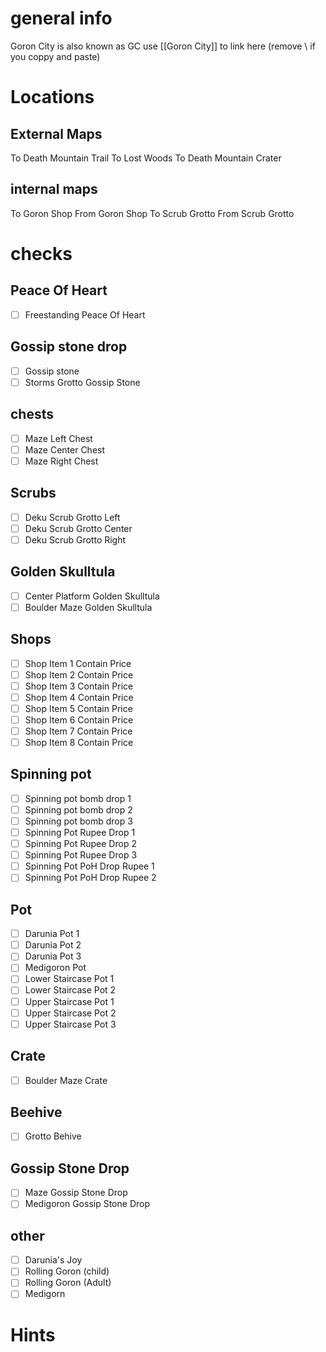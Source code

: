 # general info 
Goron City is also known as GC use \[\[Goron City]] to link here (remove \\ if you coppy and paste)
# Locations
## External Maps
To Death Mountain Trail
To Lost Woods
To Death Mountain Crater
## internal maps
To Goron Shop
From Goron Shop
To Scrub Grotto
From Scrub Grotto
# checks
## Peace Of Heart
- [ ] Freestanding Peace Of Heart
## Gossip stone drop
- [ ] Gossip stone
- [ ] Storms Grotto Gossip Stone
## chests
- [ ] Maze Left Chest
- [ ] Maze Center Chest
- [ ] Maze Right Chest
## Scrubs
- [ ] Deku Scrub Grotto Left
- [ ] Deku Scrub Grotto Center
- [ ] Deku Scrub Grotto Right
## Golden Skulltula
- [ ] Center Platform Golden Skulltula
- [ ] Boulder Maze Golden Skulltula
## Shops
- [ ] Shop Item 1 Contain   Price
- [ ] Shop Item 2 Contain   Price
- [ ] Shop Item 3 Contain   Price
- [ ] Shop Item 4 Contain   Price
- [ ] Shop Item 5 Contain   Price
- [ ] Shop Item 6 Contain   Price
- [ ] Shop Item 7 Contain   Price
- [ ] Shop Item 8 Contain   Price
## Spinning pot
- [ ] Spinning pot bomb drop 1
- [ ] Spinning pot bomb drop 2
- [ ] Spinning pot bomb drop 3
- [ ] Spinning Pot Rupee Drop 1
- [ ] Spinning Pot Rupee Drop 2
- [ ] Spinning Pot Rupee Drop 3
- [ ] Spinning Pot PoH Drop Rupee 1
- [ ] Spinning Pot PoH Drop Rupee 2
## Pot
- [ ] Darunia Pot 1
- [ ] Darunia Pot 2
- [ ] Darunia Pot 3
- [ ] Medigoron Pot
- [ ] Lower Staircase Pot 1
- [ ] Lower Staircase Pot 2
- [ ] Upper Staircase Pot 1
- [ ] Upper Staircase Pot 2
- [ ] Upper Staircase Pot 3
## Crate
- [ ] Boulder Maze Crate
## Beehive
- [ ] Grotto Behive
## Gossip Stone Drop
- [ ] Maze Gossip Stone Drop
- [ ] Medigoron Gossip Stone Drop
## other
- [ ] Darunia's Joy
- [ ] Rolling Goron (child)
- [ ] Rolling Goron (Adult)
- [ ] Medigorn
# Hints

